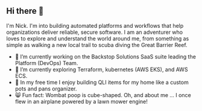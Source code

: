 ## Hi there 👋

I'm Nick. I'm into building automated platforms and workflows that help organizations deliver reliable, secure software. I am an adventurer who loves to explore and understand the world around me, from something as simple as walking a new local trail to scuba diving the Great Barrier Reef.

- 🔭 I’m currently working on the Backstop Solutions SaaS suite leading the Platform (DevOps) Team. 
- 🌱 I’m currently exploring Terraform, kubernetes (AWS EKS), and AWS ECS.
- 🌟 In my free time I enjoy building QLI items for my home like a custom pots and pans organizer.
- 😸 Fun fact: Wombat poop is cube-shaped. Oh, and about me ... I once flew in an airplane powered by a lawn mower engine!

<!--
**nickstanley574/nickstanley574** is a ✨ _special_ ✨ repository because its `README.md` (this file) appears on your GitHub profile.

Here are some ideas to get you started:

- 🔭 I’m currently working on ...
- 🌱 I’m currently learning ...
- 👯 I’m looking to collaborate on ...
- 🤔 I’m looking for help with ...
- 💬 Ask me about ...
- 📫 How to reach me: ...
- 😄 Pronouns: ...
- ⚡ Fun fact: ...
-->
